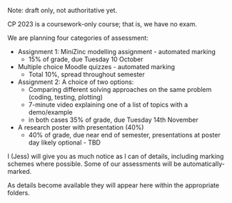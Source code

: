 Note: draft only, not authoritative yet.

CP 2023 is a coursework-only course; that is, we have no exam.  

We are planning four categories of assessment:
- Assignment 1: MiniZinc modelling assignment - automated marking 
    - 15% of grade, due Tuesday 10 October
- Multiple choice Moodle quizzes - automated marking
    - Total 10%, spread throughout semester 
- Assignment 2: A choice of two options:
    - Comparing different solving approaches on the same problem (coding, testing, plotting)
    - 7-minute video explaining one of a list of topics with a demo/example
    - in both cases 35% of grade, due Tuesday 14th November
- A research poster with presentation (40%)
    - 40% of grade, due near end of semester, presentations at poster day likely optional - TBD


I (Jess) will give you as much notice as I can of details, including marking schemes where possible.  Some of our assessments will be automatically-marked.  

As details become available they will appear here within the appropriate folders.  

